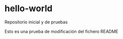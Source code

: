 # hello-world
Repositorio inicial y de pruebas

Esto es una prueba de modificación del fichero README

